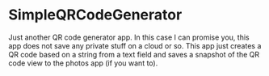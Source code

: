 # SimpleQRCodeGenerator

Just another QR code generator app.
In this case I can promise you, this app does not save any private stuff on a cloud or so.
This app just creates a QR code based on a string from a text field and saves a snapshot of the QR code view to the photos app (if you want to).
